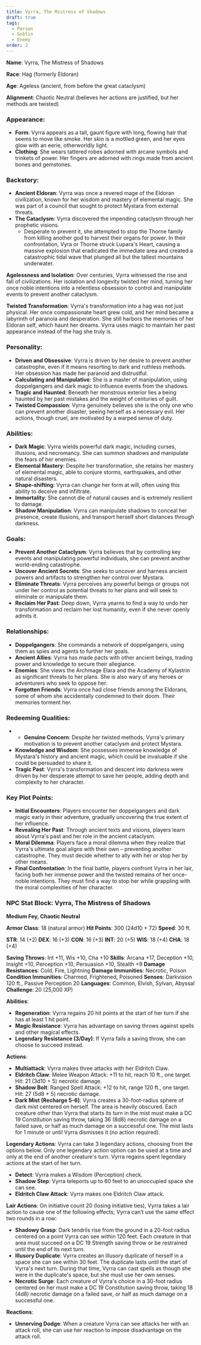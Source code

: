 ```yaml
---
title: Vyrra, The Mistress of Shadows
draft: true
tags:
  - Person
  - Goblin
  - Enemy
order: 2
---
```

**Name**: Vyrra, The Mistress of Shadows

**Race**: Hag (formerly Eldoran)

**Age**: Ageless (ancient, from before the great cataclysm)

**Alignment**: Chaotic Neutral (believes her actions are justified, but her methods are twisted)

### Appearance:
- **Form**: Vyrra appears as a tall, gaunt figure with long, flowing hair that seems to move like smoke. Her skin is a mottled green, and her eyes glow with an eerie, otherworldly light.
- **Clothing**: She wears tattered robes adorned with arcane symbols and trinkets of power. Her fingers are adorned with rings made from ancient bones and gemstones.

### Backstory:
- **Ancient Eldoran**: Vyrra was once a revered mage of the Eldoran civilization, known for her wisdom and mastery of elemental magic. She was part of a council that sought to protect Mystara from external threats.
- **The Cataclysm**: Vyrra discovered the impending cataclysm through her prophetic visions. 
	- Desperate to prevent it, she attempted to stop the Thorne family from killing another god to harvest their organs for power. In their confrontation, Vyra or Thorne struck Lupara's Heart, causing a massive explosion that eradicated the immediate area and created a catastrophic tidal wave that plunged all but the tallest mountains underwater.

**Agelessness and Isolation**: Over centuries, Vyrra witnessed the rise and fall of civilizations. Her isolation and longevity twisted her mind, turning her once noble intentions into a relentless obsession to control and manipulate events to prevent another cataclysm.

**Twisted Transformation**: Vyrra's transformation into a hag was not just physical. Her once compassionate heart grew cold, and her mind became a labyrinth of paranoia and desperation. She still harbors the memories of her Eldoran self, which haunt her dreams. Vyrra uses magic to maintain her past appearance instead of the hag she truly is.



### Personality:
- **Driven and Obsessive**: Vyrra is driven by her desire to prevent another catastrophe, even if it means resorting to dark and ruthless methods. Her obsession has made her paranoid and distrustful.
- **Calculating and Manipulative**: She is a master of manipulation, using doppelgangers and dark magic to influence events from the shadows.
- **Tragic and Haunted**: Beneath her monstrous exterior lies a being haunted by her past mistakes and the weight of centuries of guilt.
- **Twisted Compassion**: Vyrra genuinely believes she is the only one who can prevent another disaster, seeing herself as a necessary evil. Her actions, though cruel, are motivated by a warped sense of duty.

### Abilities:
- **Dark Magic**: Vyrra wields powerful dark magic, including curses, illusions, and necromancy. She can summon shadows and manipulate the fears of her enemies.
- **Elemental Mastery**: Despite her transformation, she retains her mastery of elemental magic, able to conjure storms, earthquakes, and other natural disasters.
- **Shape-shifting**: Vyrra can change her form at will, often using this ability to deceive and infiltrate.
- **Immortality**: She cannot die of natural causes and is extremely resilient to damage.
- **Shadow Manipulation**: Vyrra can manipulate shadows to conceal her presence, create illusions, and transport herself short distances through darkness.

### Goals:
- **Prevent Another Cataclysm**: Vyrra believes that by controlling key events and manipulating powerful individuals, she can prevent another world-ending catastrophe.
- **Uncover Ancient Secrets**: She seeks to uncover and harness ancient powers and artifacts to strengthen her control over Mystara.
- **Eliminate Threats**: Vyrra perceives any powerful beings or groups not under her control as potential threats to her plans and will seek to eliminate or manipulate them.
- **Reclaim Her Past**: Deep down, Vyrra yearns to find a way to undo her transformation and reclaim her lost humanity, even if she never openly admits it.

### Relationships:
- **Doppelgangers**: She commands a network of doppelgangers, using them as spies and agents to further her goals.
- **Ancient Allies**: Vyrra has made pacts with other ancient beings, trading power and knowledge to secure their allegiance.
- **Enemies**: She views the Archmage Elara and the Academy of Kylastrin as significant threats to her plans. She is also wary of any heroes or adventurers who seek to oppose her.
- **Forgotten Friends**: Vyrra once had close friends among the Eldorans, some of whom she accidentally condemned to their doom. Their memories torment her.

### Redeeming Qualities:
- - **Genuine Concern**: Despite her twisted methods, Vyrra's primary motivation is to prevent another cataclysm and protect Mystara.
- **Knowledge and Wisdom**: She possesses immense knowledge of Mystara's history and ancient magic, which could be invaluable if she could be persuaded to share it.
- **Tragic Past**: Vyrra's transformation and descent into darkness were driven by her desperate attempt to save her people, adding depth and complexity to her character.

### Key Plot Points:
- **Initial Encounters**: Players encounter her doppelgangers and dark magic early in their adventure, gradually uncovering the true extent of her influence.
- **Revealing Her Past**: Through ancient texts and visions, players learn about Vyrra's past and her role in the ancient cataclysm.
- **Moral Dilemma**: Players face a moral dilemma when they realize that Vyrra's ultimate goal aligns with their own – preventing another catastrophe. They must decide whether to ally with her or stop her by other means.
- **Final Confrontation**: In the final battle, players confront Vyrra in her lair, facing both her immense power and the twisted remains of her once-noble intentions. They must find a way to stop her while grappling with the moral complexities of her character.

### NPC Stat Block: Vyrra, The Mistress of Shadows

**Medium Fey, Chaotic Neutral**

**Armor Class**: 18 (natural armor)
**Hit Points**: 300 (24d10 + 72)
**Speed**: 30 ft.

**STR**: 14 (+2)
**DEX**: 16 (+3)
**CON**: 16 (+3)
**INT**: 20 (+5)
**WIS**: 18 (+4)
**CHA**: 18 (+4)

**Saving Throws**: Int +11, Wis +10, Cha +10
**Skills**: Arcana +17, Deception +10, Insight +10, Perception +10, Persuasion +10, Stealth +9
**Damage Resistances**: Cold, Fire, Lightning
**Damage Immunities**: Necrotic, Poison
**Condition Immunities**: Charmed, Frightened, Poisoned
**Senses**: Darkvision 120 ft., Passive Perception 20
**Languages**: Common, Elvish, Sylvan, Abyssal
**Challenge**: 20 (25,000 XP)

**Abilities**:
- **Regeneration**: Vyrra regains 20 hit points at the start of her turn if she has at least 1 hit point.
- **Magic Resistance**: Vyrra has advantage on saving throws against spells and other magical effects.
- **Legendary Resistance (3/Day)**: If Vyrra fails a saving throw, she can choose to succeed instead.

**Actions**:
- **Multiattack**: Vyrra makes three attacks with her Eldritch Claw.
- **Eldritch Claw**: Melee Weapon Attack: +11 to hit, reach 10 ft., one target. Hit: 21 (3d10 + 5) necrotic damage.
- **Shadow Bolt**: Ranged Spell Attack: +12 to hit, range 120 ft., one target. Hit: 27 (5d8 + 5) necrotic damage.
- **Dark Mist (Recharge 5-6)**: Vyrra creates a 30-foot-radius sphere of dark mist centered on herself. The area is heavily obscured. Each creature other than Vyrra that starts its turn in the mist must make a DC 19 Constitution saving throw, taking 36 (8d8) necrotic damage on a failed save, or half as much damage on a successful one. The mist lasts for 1 minute or until Vyrra dismisses it (no action required).

**Legendary Actions**:
Vyrra can take 3 legendary actions, choosing from the options below. Only one legendary action option can be used at a time and only at the end of another creature's turn. Vyrra regains spent legendary actions at the start of her turn.

- **Detect**: Vyrra makes a Wisdom (Perception) check.
- **Shadow Step**: Vyrra teleports up to 60 feet to an unoccupied space she can see.
- **Eldritch Claw Attack**: Vyrra makes one Eldritch Claw attack.

**Lair Actions**:
On initiative count 20 (losing initiative ties), Vyrra takes a lair action to cause one of the following effects; Vyrra can’t use the same effect two rounds in a row:

- **Shadowy Grasp**: Dark tendrils rise from the ground in a 20-foot radius centered on a point Vyrra can see within 120 feet. Each creature in that area must succeed on a DC 19 Strength saving throw or be restrained until the end of its next turn.
- **Illusory Duplicate**: Vyrra creates an illusory duplicate of herself in a space she can see within 30 feet. The duplicate lasts until the start of Vyrra's next turn. During that time, Vyrra can cast spells as though she were in the duplicate's space, but she must use her own senses.
- **Necrotic Surge**: Each creature of Vyrra's choice in a 30-foot radius centered on her must make a DC 19 Constitution saving throw, taking 18 (4d8) necrotic damage on a failed save, or half as much damage on a successful one.

**Reactions**:
- **Unnerving Dodge**: When a creature Vyrra can see attacks her with an attack roll, she can use her reaction to impose disadvantage on the attack roll.

